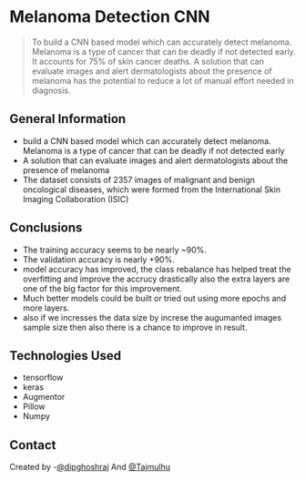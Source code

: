 # Melanoma Detection CNN
> To build a CNN based model which can accurately detect melanoma. Melanoma is a type of cancer that can be deadly if not detected early. It accounts for 75% of skin cancer deaths. A solution that can evaluate images and alert dermatologists about the presence of melanoma has the potential to reduce a lot of manual effort needed in diagnosis.


<!-- You can include any other section that is pertinent to your problem -->

## General Information
- build a CNN based model which can accurately detect melanoma. Melanoma is a type of cancer that can be deadly if not detected early
- A solution that can evaluate images and alert dermatologists about the presence of melanoma
- The dataset consists of 2357 images of malignant and benign oncological diseases, which were formed from the International Skin Imaging Collaboration (ISIC)

<!-- You don't have to answer all the questions - just the ones relevant to your project. -->

## Conclusions
- The training accuracy seems to be nearly ~90%.
- The validation accuracy is nearly +90%.
- model accuracy has improved, the class rebalance has helped treat the overfitting and improve the accrucy drastically also the extra layers are one of the big factor for this improvement.
- Much better models could be built or tried out using more epochs and more layers.
- also if we incresses the data size by increse the augumanted images sample size then also there is a chance to improve in result.

<!-- You don't have to answer all the questions - just the ones relevant to your project. -->


## Technologies Used
- tensorflow
- keras
- Augmentor
- Pillow
- Numpy

<!-- As the libraries versions keep on changing, it is recommended to mention the version of library used in this project -->



## Contact
Created by -[@dipghoshraj](https://github.com/dipghoshraj) And [@Tajmulhu](https://github.com/Tajmulhu)


<!-- Optional -->
<!-- ## License -->
<!-- This project is open source and available under the [... License](). -->

<!-- You don't have to include all sections - just the one's relevant to your project -->